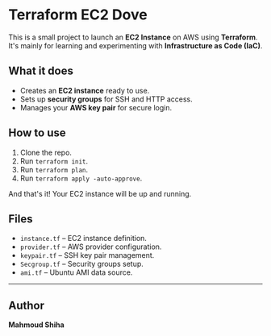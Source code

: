 # Terraform EC2 Dove

This is a small project to launch an **EC2 Instance** on AWS using **Terraform**.  
It's mainly for learning and experimenting with **Infrastructure as Code (IaC)**.  

## What it does
- Creates an **EC2 instance** ready to use.  
- Sets up **security groups** for SSH and HTTP access.  
- Manages your **AWS key pair** for secure login.  

## How to use
1. Clone the repo.  
2. Run `terraform init`.  
3. Run `terraform plan`.  
4. Run `terraform apply -auto-approve`.  

And that's it! Your EC2 instance will be up and running. 

## Files
- `instance.tf` – EC2 instance definition.  
- `provider.tf` – AWS provider configuration.  
- `keypair.tf` – SSH key pair management.  
- `Secgroup.tf` – Security groups setup.  
- `ami.tf` – Ubuntu AMI data source.

---

## Author
**Mahmoud Shiha** 

